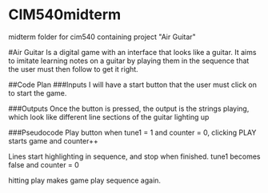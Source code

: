 # CIM540midterm
midterm folder for cim540 containing project "Air Guitar"

#Air Guitar
Is a digital game with an interface that looks like a guitar. It aims to imitate learning notes on a guitar by playing them in the sequence that the user must then follow to get it right.

##Code Plan
###Inputs
I will have a start button that the user must click on to start the game.

###Outputs
Once the button is pressed, the output is the strings playing, which look like different line sections of the guitar lighting up

###Pseudocode
Play button
when tune1 = 1 and counter = 0, clicking PLAY starts game and counter++

Lines start highlighting in sequence, and stop when finished.
tune1 becomes false and counter = 0

hitting play makes game play sequence again.

